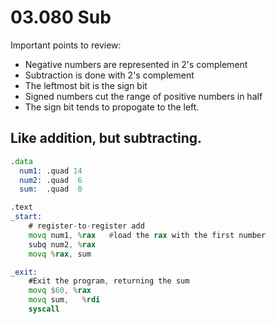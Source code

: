 # 03.080 Sub

Important points to review:

* Negative numbers are represented in 2's complement
* Subtraction is done with 2's complement
* The leftmost bit is the sign bit
* Signed numbers cut the range of positive numbers in half
* The sign bit tends to propogate to the left.

## Like addition, but subtracting.

```asm
.data
  num1: .quad 14
  num2: .quad  6
  sum:  .quad  0

.text
_start:
    # register-to-register add
    movq num1, %rax   #load the rax with the first number
    subq num2, %rax
    movq %rax, sum

_exit:
    #Exit the program, returning the sum
    movq $60, %rax
    movq sum,   %rdi
    syscall
```


